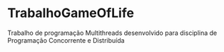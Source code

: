 # TrabalhoGameOfLife
Trabalho de programação Multithreads desenvolvido para disciplina de Programação Concorrente e Distribuída
